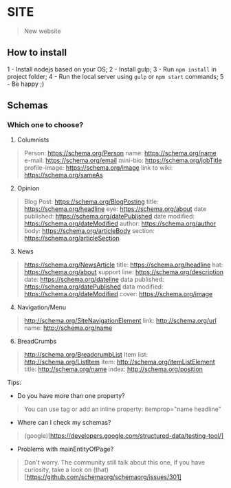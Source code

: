 # SITE

> New website

## How to install

1 - Install nodejs based on your OS;
2 - Install gulp;
3 - Run `npm install` in project folder;
4 - Run the local server using `gulp` or `npm start` commands;
5 - Be happy ;)


## Schemas
### Which one to choose?

1. Columnists
> Person: https://schema.org/Person
    name: https://schema.org/name
    e-mail: https://schema.org/email
    mini-bio: https://schema.org/jobTitle
    profile-image: https://schema.org/image
    link to wiki: https://schema.org/sameAs


2. Opinion
> Blog Post: https://schema.org/BlogPosting
    title: https://schema.org/headline
    eye: https://schema.org/about
    date published: https://schema.org/datePublished
    date modified: https://schema.org/dateModified
    author: https://schema.org/author
    body: https://schema.org/articleBody
    section: https://schema.org/articleSection


3. News
> https://schema.org/NewsArticle
    title: https://schema.org/headline
    hat: https://schema.org/about
    support line: https://schema.org/description
    date: https://schema.org/dateline
    data published: https://schema.org/datePublished
    data modified: https://schema.org/dateModified
    cover: https://schema.org/image


4. Navigation/Menu
> http://schema.org/SiteNavigationElement
    link: http://schema.org/url
    name: http://schema.org/name

6. BreadCrumbs
> http://schema.org/BreadcrumbList
    Item list: http://schema.org/ListItem
        item: http://schema.org/itemListElement
        title: http://schema.org/name
        index: http://schema.org/position



Tips:
- Do you have more than one property?
> You can use <meta> tag or add an inline property: itemprop="name headline"

- Where can I check my schemas?
> (google)[https://developers.google.com/structured-data/testing-tool/]

- Problems with mainEntityOfPage?
> Don't worry. The community still talk about this one, if you have curiosity, take a look on (that)[https://github.com/schemaorg/schemaorg/issues/301]
